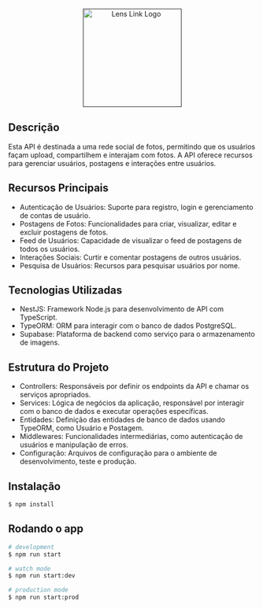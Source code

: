 <p align="center">
  <a href="" target="blank"><img src="https://zavxbzloccalzprhjzkt.supabase.co/storage/v1/object/public/lenslink/logo-lenslink.png" width="200" alt="Lens Link Logo" /></a>
</p>




## Descrição

Esta API é destinada a uma rede social de fotos, permitindo que os usuários façam upload, compartilhem e interajam com fotos. A API oferece recursos para gerenciar usuários, postagens e interações entre usuários.

## Recursos Principais

* Autenticação de Usuários: Suporte para registro, login e gerenciamento de contas de usuário.
* Postagens de Fotos: Funcionalidades para criar, visualizar, editar e excluir postagens de fotos.
* Feed de Usuários: Capacidade de visualizar o feed de postagens de todos os usuários.
* Interações Sociais: Curtir e comentar postagens de outros usuários.
* Pesquisa de Usuários: Recursos para pesquisar usuários por nome.

## Tecnologias Utilizadas

* NestJS: Framework Node.js para desenvolvimento de API com TypeScript.
* TypeORM: ORM para interagir com o banco de dados PostgreSQL.
* Supabase: Plataforma de backend como serviço para o armazenamento de imagens.

## Estrutura do Projeto

* Controllers: Responsáveis por definir os endpoints da API e chamar os serviços apropriados.
* Services: Lógica de negócios da aplicação, responsável por interagir com o banco de dados e executar operações específicas.
* Entidades: Definição das entidades de banco de dados usando TypeORM, como Usuário e Postagem.
* Middlewares: Funcionalidades intermediárias, como autenticação de usuários e manipulação de erros.
* Configuração: Arquivos de configuração para o ambiente de desenvolvimento, teste e produção.

## Instalação

```bash
$ npm install
```

## Rodando o app

```bash
# development
$ npm run start

# watch mode
$ npm run start:dev

# production mode
$ npm run start:prod
```
